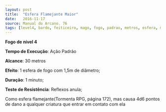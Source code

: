 ```yaml
---
layout: post
title:  "Esfera Flamejante Maior"
date:   2016-11-17
source: Manual do Arcano. 76
tags: [level4, bardo, feiticeiro, mago, fogo, padrao, metros, esfera, minuto, reflexo, anula]
---
```


**Fogo de nível 4**

**Tempo de Execução**: Ação Padrão

**Alcance**: 30 metros

**Efeito**:  1 esfera de fogo com 1,5m de diâmetro;

**Duração**: 1 minuto;

**Teste de Resistência**: Reflexos anula;

Como esfera flamejante(Tormenta 
RPG, página 172), mas causa 4d6 pontos 
de dano a qualquer criatura que entrar 
em contato com ela